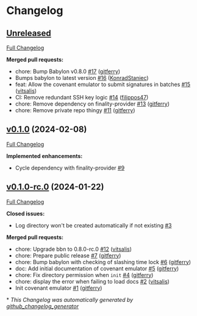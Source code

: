 # Changelog

## [Unreleased](https://github.com/babylonlabs-io/covenant-emulator/tree/HEAD)

[Full Changelog](https://github.com/babylonlabs-io/covenant-emulator/compare/v0.1.0...HEAD)

**Merged pull requests:**

- chore: Bump Babylon v0.8.0 [\#17](https://github.com/babylonlabs-io/covenant-emulator/pull/17) ([gitferry](https://github.com/gitferry))
- Bumps babylon to latest version [\#16](https://github.com/babylonlabs-io/covenant-emulator/pull/16) ([KonradStaniec](https://github.com/KonradStaniec))
- feat: Allow the covenant emulator to submit signatures in batches [\#15](https://github.com/babylonlabs-io/covenant-emulator/pull/15) ([vitsalis](https://github.com/vitsalis))
- CI: Remove redundant SSH key logic [\#14](https://github.com/babylonlabs-io/covenant-emulator/pull/14) ([filippos47](https://github.com/filippos47))
- chore: Remove dependency on finality-provider [\#13](https://github.com/babylonlabs-io/covenant-emulator/pull/13) ([gitferry](https://github.com/gitferry))
- chore: Remove private repo thingy [\#11](https://github.com/babylonlabs-io/covenant-emulator/pull/11) ([gitferry](https://github.com/gitferry))

## [v0.1.0](https://github.com/babylonlabs-io/covenant-emulator/tree/v0.1.0) (2024-02-08)

[Full Changelog](https://github.com/babylonlabs-io/covenant-emulator/compare/v0.1.0-rc.0...v0.1.0)

**Implemented enhancements:**

- Cycle dependency with finality-provider [\#9](https://github.com/babylonlabs-io/covenant-emulator/issues/9)

## [v0.1.0-rc.0](https://github.com/babylonlabs-io/covenant-emulator/tree/v0.1.0-rc.0) (2024-01-22)

[Full Changelog](https://github.com/babylonlabs-io/covenant-emulator/compare/5187e721981f61e36012e183af9171068d9b2544...v0.1.0-rc.0)

**Closed issues:**

- Log directory won't be created automatically if not existing [\#3](https://github.com/babylonlabs-io/covenant-emulator/issues/3)

**Merged pull requests:**

- chore: Upgrade bbn to 0.8.0-rc.0 [\#12](https://github.com/babylonlabs-io/covenant-emulator/pull/12) ([vitsalis](https://github.com/vitsalis))
- chore: Prepare public release [\#7](https://github.com/babylonlabs-io/covenant-emulator/pull/7) ([gitferry](https://github.com/gitferry))
- chore: Bump babylon with checking of slashing time lock [\#6](https://github.com/babylonlabs-io/covenant-emulator/pull/6) ([gitferry](https://github.com/gitferry))
- doc: Add initial documentation of covenant emulator [\#5](https://github.com/babylonlabs-io/covenant-emulator/pull/5) ([gitferry](https://github.com/gitferry))
- chore: Fix directory permission when `init` [\#4](https://github.com/babylonlabs-io/covenant-emulator/pull/4) ([gitferry](https://github.com/gitferry))
- chore: display the error when failing to load docs [\#2](https://github.com/babylonlabs-io/covenant-emulator/pull/2) ([vitsalis](https://github.com/vitsalis))
- Init covenant emulator [\#1](https://github.com/babylonlabs-io/covenant-emulator/pull/1) ([gitferry](https://github.com/gitferry))



\* *This Changelog was automatically generated by [github_changelog_generator](https://github.com/github-changelog-generator/github-changelog-generator)*
